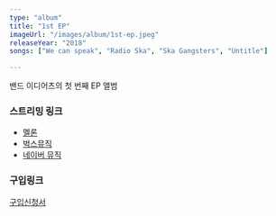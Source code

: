 ```yaml
---
type: "album"
title: "1st EP"
imageUrl: "/images/album/1st-ep.jpeg"
releaseYear: "2018"
songs: ["We can speak", "Radio Ska", "Ska Gangsters", "Untitle"]

---
```


<p>
밴드 이디어츠의 첫 번째 EP 앨범
</p>
<p>
<h3>스트리밍 링크</h3>
<ul>
  <li>
    <a href="https://www.melon.com/artist/song.htm?artistId=2403466" target="_blank">멜론</a>
  </li>
  <li>
    <a href="https://music.bugs.co.kr/album/20211399?wl_ref=list_tr_11_search" target="_blank">벅스뮤직</a>
  </li>
  <li>
    <a href="https://music.naver.com/album/index.nhn?albumId=2649877" target="_blank">네이버 뮤직</a>
  </li>
</ul>
</p>
<p>
<h3>구입링크</h3>
<a href="" target="_blank">구입신청서</a>
</p>
